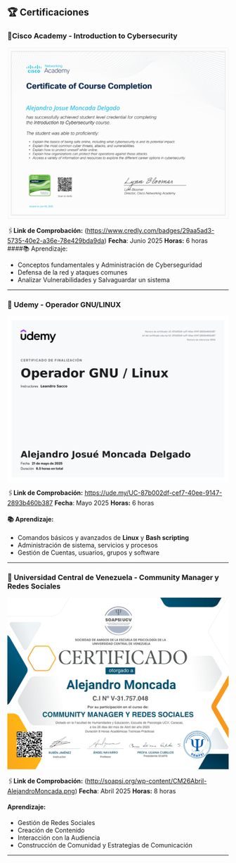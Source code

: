 ## 🏆 Certificaciones

### 🔐**Cisco Academy - Introduction to Cybersecurity**
![Intro to Cybersecurity](Cybersecurity_Cisco.jpg)  


🖇️**Link de Comprobación:**  (https://www.credly.com/badges/29aa5ad3-5735-40e2-a36e-78e429bda9da)
**Fecha**: Junio 2025
**Horas:**  6 horas  
####📚 Aprendizaje:
  
-  Conceptos fundamentales y Administración de Cyberseguridad
-  Defensa de la red y ataques comunes
-  Analizar Vulnerabilidades y Salvaguardar un sistema

---

### 🐧 **Udemy - Operador GNU/LINUX**
![Linux](linux.jpg)  


🖇️**Link de Comprobación:**  https://ude.my/UC-87b002df-cef7-40ee-9147-2893b460b387
**Fecha**: Mayo 2025
**Horas:**  6 horas
  
#### 📚 Aprendizaje:
  
-  Comandos básicos y avanzados de **Linux** y **Bash scripting**
-  Administración de sistema, servicios y procesos 
-  Gestión de Cuentas, usuarios, grupos y software 

---

### 🌟 **Universidad Central de Venezuela - Community Manager y Redes Sociales**
![Manager](./Manager.jpg)  


🖇️**Link de Comprobación:**  (http://soapsi.org/wp-content/CM26Abril-AlejandroMoncada.png)
**Fecha**: Abril 2025
**Horas:**  8 horas
  
#### Aprendizaje:
  
-  Gestión de Redes Sociales
-  Creación de Contenido
-  Interacción con la Audiencia
-  Construcción de Comunidad y Estrategias de Comunicación
---
